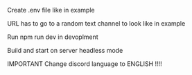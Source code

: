 Create .env file like in example

URL has to go to a random text channel to look like in example

Run npm run dev in devoplment

Build and start on server headless mode

IMPORTANT Change discord language to ENGLISH !!!!
